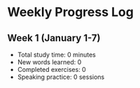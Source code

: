 # Weekly Progress Log

## Week 1 (January 1-7)
- Total study time: 0 minutes
- New words learned: 0
- Completed exercises: 0
- Speaking practice: 0 sessions
